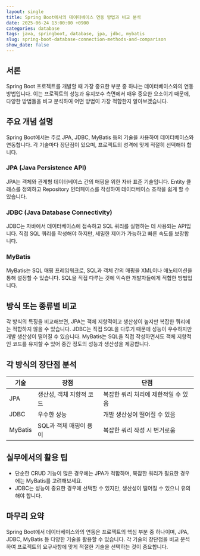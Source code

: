 ```yaml
---
layout: single
title: Spring Boot에서의 데이터베이스 연동 방법과 비교 분석
date: 2025-06-24 13:00:00 +0900
categories: database
tags: java, springboot, database, jpa, jdbc, mybatis
slug: spring-boot-database-connection-methods-and-comparison
show_date: false
---
```


## 서론
Spring Boot 프로젝트를 개발할 때 가장 중요한 부분 중 하나는 데이터베이스와의 연동 방법입니다. 이는 프로젝트의 성능과 유지보수 측면에서 매우 중요한 요소이기 때문에, 다양한 방법들을 비교 분석하여 어떤 방법이 가장 적합한지 알아보겠습니다.

## 주요 개념 설명
Spring Boot에서는 주로 JPA, JDBC, MyBatis 등의 기술을 사용하여 데이터베이스와 연동합니다. 각 기술마다 장단점이 있으며, 프로젝트의 성격에 맞게 적절히 선택해야 합니다.

### JPA (Java Persistence API)
JPA는 객체와 관계형 데이터베이스 간의 매핑을 위한 자바 표준 기술입니다. Entity 클래스를 정의하고 Repository 인터페이스를 작성하여 데이터베이스 조작을 쉽게 할 수 있습니다.

### JDBC (Java Database Connectivity)
JDBC는 자바에서 데이터베이스에 접속하고 SQL 쿼리를 실행하는 데 사용되는 API입니다. 직접 SQL 쿼리를 작성해야 하지만, 세밀한 제어가 가능하고 빠른 속도를 보장합니다.

### MyBatis
MyBatis는 SQL 매핑 프레임워크로, SQL과 객체 간의 매핑을 XML이나 애노테이션을 통해 설정할 수 있습니다. SQL을 직접 다루는 것에 익숙한 개발자들에게 적합한 방법입니다.

## 방식 또는 종류별 비교
각 방식의 특징을 비교해보면, JPA는 객체 지향적이고 생산성이 높지만 복잡한 쿼리에는 적합하지 않을 수 있습니다. JDBC는 직접 SQL을 다루기 때문에 성능이 우수하지만 개발 생산성이 떨어질 수 있습니다. MyBatis는 SQL을 직접 작성하면서도 객체 지향적인 코드를 유지할 수 있어 중간 정도의 성능과 생산성을 제공합니다.

## 각 방식의 장단점 분석

| 기술   | 장점                            | 단점                                   |
|--------|---------------------------------|----------------------------------------|
| JPA    | 생산성, 객체 지향적 코드         | 복잡한 쿼리 처리에 제한적일 수 있음    |
| JDBC   | 우수한 성능                      | 개발 생산성이 떨어질 수 있음           |
| MyBatis| SQL과 객체 매핑이 용이            | 복잡한 쿼리 작성 시 번거로움           |

## 실무에서의 활용 팁
- 단순한 CRUD 기능이 많은 경우에는 JPA가 적합하며, 복잡한 쿼리가 필요한 경우에는 MyBatis를 고려해보세요.
- JDBC는 성능이 중요한 경우에 선택할 수 있지만, 생산성이 떨어질 수 있으니 유의해야 합니다.

## 마무리 요약
Spring Boot에서 데이터베이스와의 연동은 프로젝트의 핵심 부분 중 하나이며, JPA, JDBC, MyBatis 등 다양한 기술을 활용할 수 있습니다. 각 기술의 장단점을 비교 분석하여 프로젝트의 요구사항에 맞게 적절한 기술을 선택하는 것이 중요합니다.